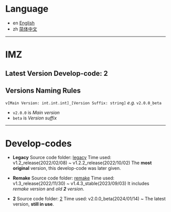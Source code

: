 # Language
- en [English](README.md)
- zh [简体中文](other/README-zh.md)

---
# IMZ
## Latest Version Develop-code: 2
  
## Versions Naming Rules
`v[Main Version: int.int.int]_[Version Suffix: string]`
*e.g.* `v2.0.0_beta`
- `v2.0.0` is *Main version*
- `beta` is *Version suffix*

---
# Develop-codes
- **Legacy**
  Source code folder: [legacy](legacy)
  Time used: v1.2\_release\(2022/02/08\) ~ v1.2.2\_release\(2022/10/02\)
  The **most original** version, this develop-code was later given.
  
- **Remake**
  Source code folder: [remake](remake)
  Time used: v1.3\_release\(2022/11/30\) ~ v1.4.3\_stable\(2023/09/03\)
  It includes *remake version* and *old **2** version*.
  
- **2**
  Source code folder: [2](2)
  Time used: v2.0.0\_beta\(2024/01/14\) ~
  The latest version, **still in use**.
